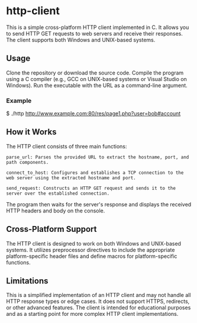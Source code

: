# http-client

This is a simple cross-platform HTTP client implemented in C. 
It allows you to send HTTP GET requests to web servers and receive their responses.
The client supports both Windows and UNIX-based systems.

## Usage

  Clone the repository or download the source code.
  Compile the program using a C compiler (e.g., GCC on UNIX-based systems or Visual Studio on Windows).
  Run the executable with the URL as a command-line argument.

### Example

$ ./http http://www.example.com:80/res/page1.php?user=bob#account

## How it Works

The HTTP client consists of three main functions:

    parse_url: Parses the provided URL to extract the hostname, port, and path components.

    connect_to_host: Configures and establishes a TCP connection to the web server using the extracted hostname and port.

    send_request: Constructs an HTTP GET request and sends it to the server over the established connection.


  The program then waits for the server's response and displays the received HTTP headers and body on the console.
## Cross-Platform Support

  The HTTP client is designed to work on both Windows and UNIX-based systems. 
  It utilizes preprocessor directives to include the appropriate platform-specific header files and define macros for platform-specific functions.

## Limitations

This is a simplified implementation of an HTTP client and may not handle all HTTP response types or edge cases.
It does not support HTTPS, redirects, or other advanced features. 
The client is intended for educational purposes and as a starting point for more complex HTTP client implementations.
